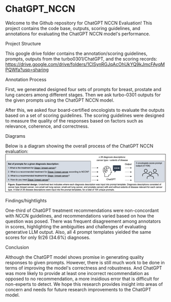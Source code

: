 # ChatGPT_NCCN
Welcome to the Github repository for ChatGPT NCCN Evaluation! This project contains the code base, outputs, scoring guidelines, and annotations for evaluating the ChatGPT NCCN model's performance.

Project Structure

This google drive folder contains the annotation/scoring guidelines, prompts, outputs from the turbo0301/ChatGPT, and the scoring records:
https://drive.google.com/drive/folders/1ClSynRGJqAcOhUkYQ9kJmcFAyqMPQWfa?usp=sharing

Annotation Process

First, we generated designed four sets of prompts for breast, prostate and lung cancers among different stages. Then we ask turbo-0301 outputs for the given prompts using the ChatGPT NCCN model. 

After this, we asked four board-certified oncologists to evaluate the outputs based on a set of scoring guidelines. The scoring guidelines were designed to measure the quality of the responses based on factors such as relevance, coherence, and correctness.

Diagrams

Below is a diagram showing the overall process of the ChatGPT NCCN evaluation:
![ChatGPT NCCN Evaluation Diagram](diagram.png)


Findings/hightlights

One-third of ChatGPT treatment recommendations were non-concordant with NCCN guidelines, and recommendations varied based on how the question was posed. There was frequent disagreement among annotators in scores, highlighting the ambiguities and challenges of evaluating generative LLM output. Also, all 4 prompt templates yielded the same scores for only 9/26 (34.6%) diagnoses.


Conclusion

Although the ChatGPT model shows promise in generating quality responses to given prompts. However, there is still much work to be done in terms of improving the model's correctness and robustness. And ChatGPT was more likely to provide at least one incorrect recommendation as opposed to no recommendation, a more insidious error that is difficult for non-experts to detect. 
We hope this research provides insight into areas of concern and needs for future research improvements to the ChatGPT model.


